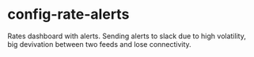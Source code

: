 # config-rate-alerts
Rates dashboard with alerts.
Sending alerts to slack due to high volatility,
big devivation between two feeds and lose connectivity.
